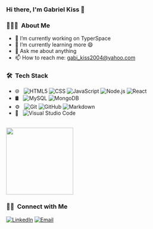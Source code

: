### Hi there, I'm Gabriel Kiss 👋

<h3> 👨🏻‍💻 &nbsp;About Me </h3>

- 🔭 I’m currently working on TyperSpace
- 🌱 I’m currently learning more 😄
- 💬 Ask me about anything
- 📫 How to reach me: gabi_kiss2004@yahoo.com

<h3> 🛠 &nbsp;Tech Stack</h3>

- 🌐 &nbsp;
  ![HTML5](https://img.shields.io/badge/-HTML5-333333?style=flat&logo=HTML5)
  ![CSS](https://img.shields.io/badge/-CSS-333333?style=flat&logo=CSS3&logoColor=1572B6)
  ![JavaScript](https://img.shields.io/badge/-JavaScript-333333?style=flat&logo=javascript)
  ![Node.js](https://img.shields.io/badge/-Node.js-333333?style=flat&logo=node.js)
  ![React](https://img.shields.io/badge/-React-333333?style=flat&logo=react)
- 🛢 &nbsp;
  ![MySQL](https://img.shields.io/badge/-MySQL-333333?style=flat&logo=mysql)
  ![MongoDB](https://img.shields.io/badge/-MongoDB-333333?style=flat&logo=mongodb)
- ⚙️ &nbsp;
  ![Git](https://img.shields.io/badge/-Git-333333?style=flat&logo=git)
  ![GitHub](https://img.shields.io/badge/-GitHub-333333?style=flat&logo=github)
  ![Markdown](https://img.shields.io/badge/-Markdown-333333?style=flat&logo=markdown)
- 🔧 &nbsp;
  ![Visual Studio Code](https://img.shields.io/badge/-Visual%20Studio%20Code-333333?style=flat&logo=visual-studio-code&logoColor=007ACC)

<br/>

<a href="https://github.com/AVS1508">
  <img height="180em" src="https://github-readme-stats.vercel.app/api?username=Gabriel-Kiss&theme=buefy&show_icons=true" />
  </a>

<h3> 🤝🏻 &nbsp;Connect with Me </h3>

<p align="left">
<a href="https://www.linkedin.com/in/gabriel-kiss-london/"><img alt="LinkedIn" src="https://img.shields.io/badge/LinkedIn-Gabriel%20Kiss-blue?style=flat-square&logo=linkedin"></a>
<a href="mailto:gabi_kiss2004@yahoo.com"><img alt="Email" src="https://img.shields.io/badge/Email-gabi_kiss2004@yahoo.com-blue?style=flat-square&logo=gmail"></a>
</p>
